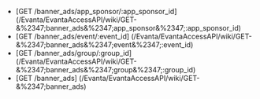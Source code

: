 * [GET /banner_ads/app_sponsor/:app_sponsor_id] (/Evanta/EvantaAccessAPI/wiki/GET-&%2347;banner_ads&%2347;app_sponsor&%2347;:app_sponsor_id)
* [GET /banner_ads/event/:event_id] (/Evanta/EvantaAccessAPI/wiki/GET-&%2347;banner_ads&%2347;event&%2347;:event_id)
* [GET /banner_ads/group/:group_id] (/Evanta/EvantaAccessAPI/wiki/GET-&%2347;banner_ads&%2347;group&%2347;:group_id)
* [GET /banner_ads] (/Evanta/EvantaAccessAPI/wiki/GET-&%2347;banner_ads)